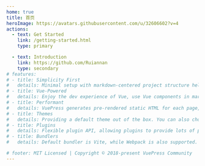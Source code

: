 ```yaml
---
home: true
title: 首页
heroImage: https://avatars.githubusercontent.com/u/32606602?v=4
actions:
  - text: Get Started
    link: /getting-started.html
    type: primary

  - text: Introduction
    link: https://github.com/Ruiannan
    type: secondary
# features:
# - title: Simplicity First
#   details: Minimal setup with markdown-centered project structure helps you focus on writing.
# - title: Vue-Powered
#   details: Enjoy the dev experience of Vue, use Vue components in markdown, and develop custom themes with Vue.
# - title: Performant
#   details: VuePress generates pre-rendered static HTML for each page, and runs as an SPA once a page is loaded.
# - title: Themes
#   details: Providing a default theme out of the box. You can also choose a community theme or create your own one.
# - title: Plugins
#   details: Flexible plugin API, allowing plugins to provide lots of plug-and-play features for your site.
# - title: Bundlers
#   details: Default bundler is Vite, while Webpack is also supported. Choose the one you like!

# footer: MIT Licensed | Copyright © 2018-present VuePress Community
---
```


<!-- This is the content of home page. Check [Home Page Docs][default-theme-home] for more details.

[default-theme-home]: https://vuejs.press/reference/default-theme/frontmatter.html#home-page -->
